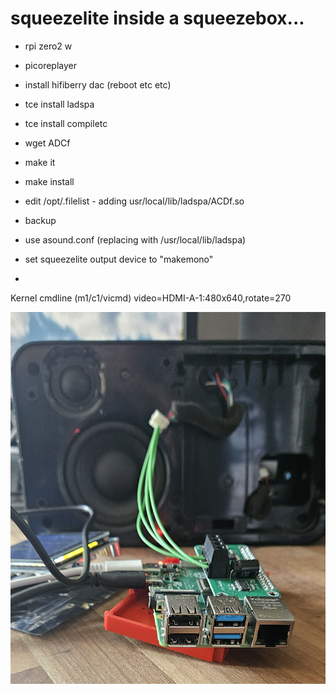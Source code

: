 # squeezelite inside a squeezebox...

- rpi zero2 w
- picoreplayer

- install hifiberry dac (reboot etc etc)

- tce install ladspa
- tce install compiletc
- wget ADCf
- make it
- make install

- edit /opt/.filelist - adding usr/local/lib/ladspa/ACDf.so
- backup

- use asound.conf (replacing with /usr/local/lib/ladspa)

- set squeezelite output device to "makemono"
- 


Kernel cmdline (m1/c1/vicmd)
video=HDMI-A-1:480x640,rotate=270

![Example](20240720_172706.jpg)
